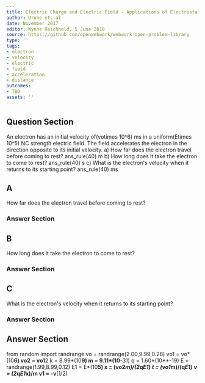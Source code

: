 ```yaml
---
title: Electric Charge and Electric Field - Applications of Electrostatics
author: Urone et. al
date: November 2017
editor: Wynne Reichheld, 5 June 2018
source: https://github.com/openwebwork/webwork-open-problem-library
type: ''
tags:
- electron
- velocity
- electric
- field
- acceleration
- distance
outcomes:
- TBD
assets: ''
---
```


## Question Section 

An electron has an initial velocity of(votimes 10^6) ms in a uniform(Etimes 10^5) NC strength electric field. The field accelerates the electron in the direction opposite to its initial velocity. 
a) How far does the electron travel before coming to rest? 
ans_rule(40) m
b) How long does it take the electron to come to rest? 
ans_rule(40) s
c) What is the electron's velocity when it returns to its starting point?
ans_rule(40) ms
## A
How far does the electron travel before coming to rest? 
### Answer Section
## B
How long does it take the electron to come to rest? 
### Answer Section
## C
What is the electron's velocity when it returns to its starting point?
### Answer Section


## Answer Section

from random import randrange
vo = randrange(2.00,9.99,0.28)
vo1 = vo*(10**6)
vo2 = vo1**2
k = 8.99*(10**9)
m = 9.11*(10**-31)
q = 1.60*(10**-19)
E = randrange(1.99,8.99,0.12)
E1 = E*(10**5)
x = (vo2*m)/(2*q*E1)
t = (vo1*m)/(q*E1)
v = (2*q*E1*x)/m
v1 = -v**(1/2)
